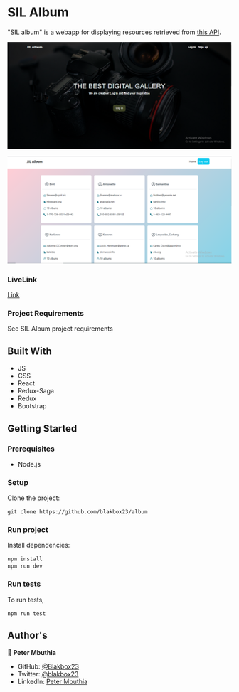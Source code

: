 # SIL Album

"SIL album" is a webapp for displaying resources retrieved from [this API](https://jsonplaceholder.typicode.com/). 


  ![Landing page](./images/Landing.PNG)
  
  ![Home](./images//Home.PNG)

### LiveLink
[Link](https://lighthearted-cascaron-2f0864.netlify.app/#/)

### Project Requirements
See SIL Album project requirements

## Built With
- JS
- CSS
- React
- Redux-Saga
- Redux
- Bootstrap

## Getting Started

### Prerequisites

- Node.js

### Setup

Clone the project:

```
git clone https://github.com/blakbox23/album
```

### Run project

Install dependencies:

```
npm install
npm run dev
```

### Run tests

To run tests,

```
npm run test
```

## Author's

👤 **Peter Mbuthia** 

- GitHub: [@Blakbox23](https://github.com/blakbox23) 
- Twitter: [@blakbox23](https://twitter.com/blakbox23) 
- LinkedIn: [Peter Mbuthia](https://www.linkedin.com/in/peter-mbuthia) 

